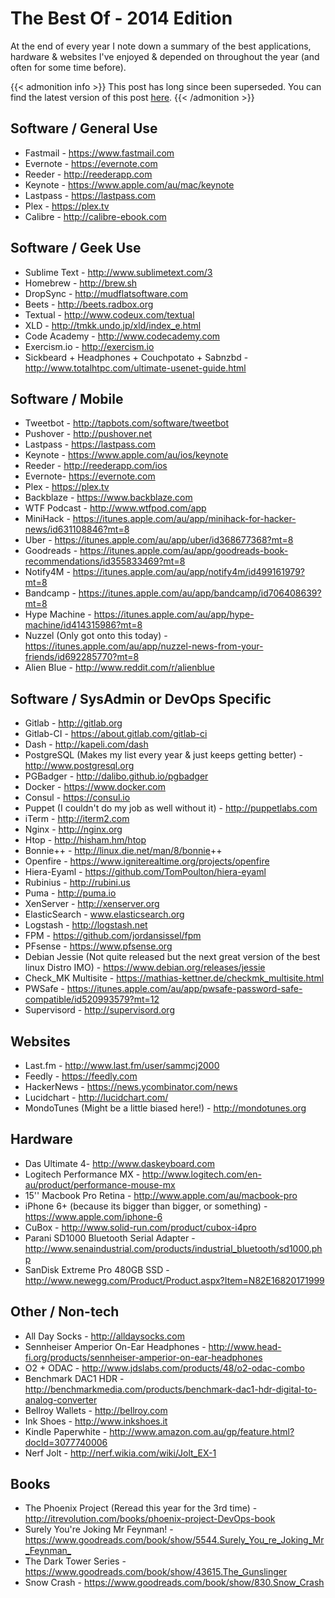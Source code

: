 # The Best Of - 2014 Edition


At the end of every year I note down a summary of the best applications, hardware & websites I've enjoyed & depended on throughout the year (and often for some time before).

{{< admonition info >}}
This post has long since been superseded. You can find the latest version of this post [here](/posts/2022-10-19-apps-of-2022/).
{{< /admonition >}}

## Software / General Use

- Fastmail - <https://www.fastmail.com>
- Evernote - <https://evernote.com>
- Reeder - <http://reederapp.com>
- Keynote - <https://www.apple.com/au/mac/keynote>
- Lastpass - <https://lastpass.com>
- Plex - <https://plex.tv>
- Calibre - <http://calibre-ebook.com>

## Software / Geek Use

- Sublime Text - <http://www.sublimetext.com/3>
- Homebrew - <http://brew.sh>
- DropSync - <http://mudflatsoftware.com>
- Beets - <http://beets.radbox.org>
- Textual - <http://www.codeux.com/textual>
- XLD - <http://tmkk.undo.jp/xld/index_e.html>
- Code Academy - <http://www.codecademy.com>
- Exercism.io - <http://exercism.io>
- Sickbeard + Headphones + Couchpotato + Sabnzbd - <http://www.totalhtpc.com/ultimate-usenet-guide.html>

## Software / Mobile

- Tweetbot - <http://tapbots.com/software/tweetbot>
- Pushover - <http://pushover.net>
- Lastpass - <https://lastpass.com>
- Keynote - <https://www.apple.com/au/ios/keynote>
- Reeder - <http://reederapp.com/ios>
- Evernote- <https://evernote.com>
- Plex - <https://plex.tv>
- Backblaze - <https://www.backblaze.com>
- WTF Podcast - <http://www.wtfpod.com/app>
- MiniHack - <https://itunes.apple.com/au/app/minihack-for-hacker-news/id631108846?mt=8>
- Uber - <https://itunes.apple.com/au/app/uber/id368677368?mt=8>
- Goodreads - <https://itunes.apple.com/au/app/goodreads-book-recommendations/id355833469?mt=8>
- Notify4M - <https://itunes.apple.com/au/app/notify4m/id499161979?mt=8>
- Bandcamp - <https://itunes.apple.com/au/app/bandcamp/id706408639?mt=8>
- Hype Machine - <https://itunes.apple.com/au/app/hype-machine/id414315986?mt=8>
- Nuzzel (Only got onto this today) - <https://itunes.apple.com/au/app/nuzzel-news-from-your-friends/id692285770?mt=8>
- Alien Blue - <http://www.reddit.com/r/alienblue>

## Software / SysAdmin or DevOps Specific

- Gitlab - <http://gitlab.org>
- Gitlab-CI - <https://about.gitlab.com/gitlab-ci>
- Dash - <http://kapeli.com/dash>
- PostgreSQL (Makes my list every year & just keeps getting better) - <http://www.postgresql.org>
- PGBadger - <http://dalibo.github.io/pgbadger>
- Docker - <https://www.docker.com>
- Consul - <https://consul.io>
- Puppet (I couldn't do my job as well without it) - <http://puppetlabs.com>
- iTerm - <http://iterm2.com>
- Nginx - <http://nginx.org>
- Htop - <http://hisham.hm/htop>
- Bonnie++ - <http://linux.die.net/man/8/bonnie>++
- Openfire - <https://www.igniterealtime.org/projects/openfire>
- Hiera-Eyaml - <https://github.com/TomPoulton/hiera-eyaml>
- Rubinius - <http://rubini.us>
- Puma - <http://puma.io>
- XenServer - <http://xenserver.org>
- ElasticSearch - www.elasticsearch.org
- Logstash - <http://logstash.net>
- FPM - <https://github.com/jordansissel/fpm>
- PFsense - <https://www.pfsense.org>
- Debian Jessie (Not quite released but the next great version of the best linux Distro IMO) - <https://www.debian.org/releases/jessie>
- Check_MK Multisite - <https://mathias-kettner.de/checkmk_multisite.html>
- PWSafe - <https://itunes.apple.com/au/app/pwsafe-password-safe-compatible/id520993579?mt=12>
- Supervisord - <http://supervisord.org>

## Websites

- Last.fm - <http://www.last.fm/user/sammcj2000>
- Feedly - <https://feedly.com>
- HackerNews - <https://news.ycombinator.com/news>
- Lucidchart - <http://lucidchart.com/>
- MondoTunes (Might be a little biased here!) - <http://mondotunes.org>

## Hardware

- Das Ultimate 4- <http://www.daskeyboard.com>
- Logitech Performance MX - <http://www.logitech.com/en-au/product/performance-mouse-mx>
- 15'' Macbook Pro Retina - <http://www.apple.com/au/macbook-pro>
- iPhone 6+ (because its bigger than bigger, or something) - <https://www.apple.com/iphone-6>
- CuBox - <http://www.solid-run.com/product/cubox-i4pro>
- Parani SD1000 Bluetooth Serial Adapter - <http://www.senaindustrial.com/products/industrial_bluetooth/sd1000.php>
- SanDisk Extreme Pro 480GB SSD - <http://www.newegg.com/Product/Product.aspx?Item=N82E16820171999>

## Other / Non-tech

- All Day Socks - <http://alldaysocks.com>
- Sennheiser Amperior On-Ear Headphones - <http://www.head-fi.org/products/sennheiser-amperior-on-ear-headphones>
- O2 + ODAC - <http://www.jdslabs.com/products/48/o2-odac-combo>
- Benchmark DAC1 HDR - <http://benchmarkmedia.com/products/benchmark-dac1-hdr-digital-to-analog-converter>
- Bellroy Wallets - <http://bellroy.com>
- Ink Shoes - <http://www.inkshoes.it>
- Kindle Paperwhite - <http://www.amazon.com.au/gp/feature.html?docId=3077740006>
- Nerf Jolt - <http://nerf.wikia.com/wiki/Jolt_EX-1>

## Books

- The Phoenix Project (Reread this year for the 3rd time) - <http://itrevolution.com/books/phoenix-project-DevOps-book>
- Surely You're Joking Mr Feynman! - <https://www.goodreads.com/book/show/5544.Surely_You_re_Joking_Mr_Feynman_>
- The Dark Tower Series - <https://www.goodreads.com/book/show/43615.The_Gunslinger>
- Snow Crash - <https://www.goodreads.com/book/show/830.Snow_Crash>

